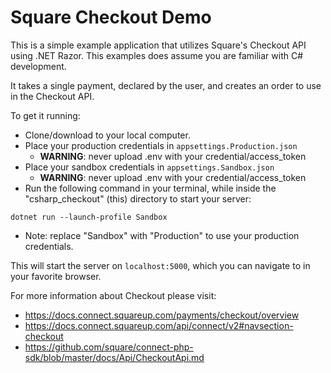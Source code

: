 ﻿Square Checkout Demo
=========================

This is a simple example application that utilizes Square's Checkout API using .NET Razor. This examples does assume you are familiar with C# development.

It takes a single payment, declared by the user, and creates an order to use in the Checkout API.

To get it running:

* Clone/download to your local computer.
* Place your production credentials in `appsettings.Production.json`
  * <b>WARNING</b>: never upload .env with your credential/access_token
* Place your sandbox credentials in `appsettings.Sandbox.json`
  * <b>WARNING</b>: never upload .env with your credential/access_token
* Run the following command in your terminal, while inside the "csharp_checkout" (this) directory to start your server:
```
dotnet run --launch-profile Sandbox
```
  * Note: replace "Sandbox" with "Production" to use your production credentials.

This will start the server on `localhost:5000`, which you can navigate to in your favorite browser.

For more information about Checkout please visit:
* https://docs.connect.squareup.com/payments/checkout/overview
* https://docs.connect.squareup.com/api/connect/v2#navsection-checkout
* https://github.com/square/connect-php-sdk/blob/master/docs/Api/CheckoutApi.md